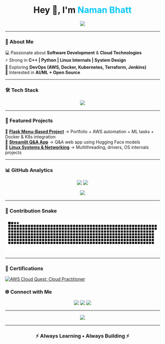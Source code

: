 <!-- Naman Bhatt GitHub Profile README -->

<h1 align="center">Hey 👋, I'm <span style="color:#00C9F7;">Naman Bhatt</span></h1>

<p align="center">
  <a href="https://git.io/typing-svg">
    <img src="https://readme-typing-svg.demolab.com?font=Fira+Code&weight=600&size=28&pause=1000&color=00C9F7&center=true&vCenter=true&width=600&lines=Software+Developer;Cloud+%26+DevOps+Enthusiast;AI%2FML+Explorer">
  </a>
</p>

---

### 🌌 About Me  
💻 Passionate about **Software Development** & **Cloud Technologies**  
⚡ Strong in **C++ | Python | Linux Internals | System Design**  
🚀 Exploring **DevOps (AWS, Docker, Kubernetes, Terraform, Jenkins)**  
🤖 Interested in **AI/ML + Open Source**  

---

### 🛠️ Tech Stack  

<p align="center">
  <img src="https://skillicons.dev/icons?i=cpp,python,java,linux,aws,docker,kubernetes,terraform,jenkins,git,flask,streamlit&perline=6" />
</p>

---

### 🚀 Featured Projects  
📌 **[Flask Menu-Based Project](#)** → Portfolio + AWS automation + ML tasks + Docker & K8s integration  
📌 **[Streamlit Q&A App](#)** → Q&A web app using Hugging Face models  
📌 **[Linux Systems & Networking](#)** → Multithreading, drivers, OS internals projects  

---

### 📊 GitHub Analytics  

<p align="center">
  <img src="https://github-readme-stats.vercel.app/api?username=crazycanoon&show_icons=true&theme=radical&hide_border=true" height="180em" />
  <img src="https://github-readme-stats.vercel.app/api/top-langs/?username=crazycanoon&layout=compact&theme=radical&hide_border=true" height="180em" />
</p>

<p align="center">
  <img src="https://streak-stats.demolab.com?user=crazycanoon&theme=radical&hide_border=true" height="180em" />
</p>

---

### 🐍 Contribution Snake  
<p align="center">
  <img src="https://github.com/crazycanoon/crazycanoon/blob/output/snake.svg" alt="snake gif" /> 
  <!--  ![Snake animation](https://github.com/yourusername/yourusername/blob/output/snake.svg) -->
</p>

---

### 🏅 Certifications  
[![AWS Cloud Quest: Cloud Practitioner](https://img.shields.io/badge/AWS%20Cloud%20Quest-Cloud%20Practitioner-FF9900?style=for-the-badge&logo=amazonaws&logoColor=white)](https://www.credly.com/badges/ff3aece3-3b28-4d4e-b3ad-19ce5294cc4f)


### 🌐 Connect with Me  

<p align="center">
  <a href="https://linkedin.com/in/namancine"><img src="https://img.shields.io/badge/LinkedIn-0A66C2?style=for-the-badge&logo=linkedin&logoColor=white"></a>
  <a href="https://naman.bio"><img src="https://img.shields.io/badge/Portfolio-12100E?style=for-the-badge&logo=vercel&logoColor=white"></a>
  <a href="mailto:bhattnaman3@gmail.com"><img src="https://img.shields.io/badge/Gmail-EA4335?style=for-the-badge&logo=gmail&logoColor=white"></a>
</p>

---

<p align="center">
  <img src="https://komarev.com/ghpvc/?username=crazycannon&color=blueviolet&style=flat-square&label=Profile+Views" />
</p>

---

<h3 align="center">⚡ Always Learning • Always Building ⚡</h3>
